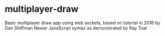 # multiplayer-draw
Basic multiplayer draw app using web sockets, based on tutorial in 2016 by Dan Shiffman
Newer JavaScript syntax as demonstrated by Ray Toal 
